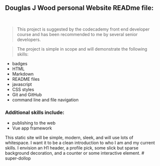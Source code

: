 <!-- command-shift-v to preview markdown -->

## Douglas J Wood personal Website READme file:
<br />


> This project is suggested by the codecademy front end developer course and has been 
recommended to me by several senior developers.

> The project is simple in scope and will demonstrate the following skills:

+ badges
+ HTML
+ Markdown 
+ README files
+ javascript 
+ CSS styles
+ Git and GitHub 
+ command line and file navigation

### Additional skills include:
+ publishing to the web
+ Vue app framework

This static site will be simple, modern, sleek, and will use lots of whitespace. I want it to be a clean introduction to who I am and my current skills. I envision an H1 header, a profile pick, some slick but sparse background decoration, and a counter or some interactive element. # super-dollop

